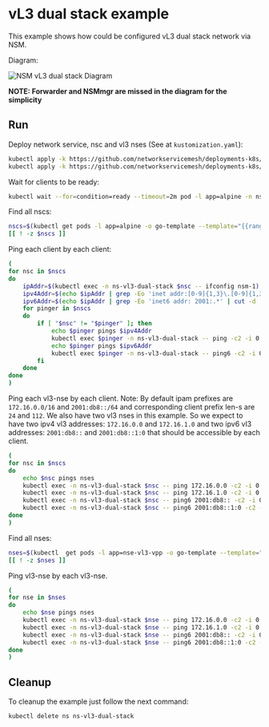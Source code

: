 # vL3 dual stack example

This example shows how could be configured vL3 dual stack network via NSM.

Diagram: 

![NSM vL3 dual stack Diagram](./vl3-dual-stack.png "NSM Authorize Scheme")

**NOTE: Forwarder and NSMmgr are missed in the diagram for the simplicity**


## Run

Deploy network service, nsc and vl3 nses (See at `kustomization.yaml`):
```bash
kubectl apply -k https://github.com/networkservicemesh/deployments-k8s/examples/features/dual-stack/vl3-dual-stack?ref=94c7b7018f52ac9d0c1f52983ebe9f32d41dafe5
kubectl apply -k https://github.com/networkservicemesh/deployments-k8s/examples/features/dual-stack/vl3-dual-stack/ipam-ipv6?ref=94c7b7018f52ac9d0c1f52983ebe9f32d41dafe5
```

Wait for clients to be ready:
```bash
kubectl wait --for=condition=ready --timeout=2m pod -l app=alpine -n ns-vl3-dual-stack
```

Find all nscs:
```bash
nscs=$(kubectl get pods -l app=alpine -o go-template --template="{{range .items}}{{.metadata.name}} {{end}}" -n ns-vl3-dual-stack)
[[ ! -z $nscs ]]
```

Ping each client by each client:
```bash
(
for nsc in $nscs
do
    ipAddr=$(kubectl exec -n ns-vl3-dual-stack $nsc -- ifconfig nsm-1) || exit
    ipv4Addr=$(echo $ipAddr | grep -Eo 'inet addr:[0-9]{1,3}\.[0-9]{1,3}\.[0-9]{1,3}\.[0-9]{1,3}'| cut -c 11-)
    ipv6Addr=$(echo $ipAddr | grep -Eo 'inet6 addr: 2001:.*' | cut -d ' ' -f 3 | cut -d '/' -f 1)
    for pinger in $nscs
    do
        if [ "$nsc" != "$pinger" ]; then
            echo $pinger pings $ipv4Addr
            kubectl exec $pinger -n ns-vl3-dual-stack -- ping -c2 -i 0.5 $ipv4Addr || exit
            echo $pinger pings $ipv6Addr
            kubectl exec $pinger -n ns-vl3-dual-stack -- ping6 -c2 -i 0.5 $ipv6Addr || exit
        fi
    done
done
)
```

Ping each vl3-nse by each client.
Note: By default ipam prefixes are `172.16.0.0/16` and `2001:db8::/64` and corresponding client prefix len-s are `24` and `112`. We also have two vl3 nses in this example. So we expect to have two ipv4 vl3 addresses: `172.16.0.0` and `172.16.1.0` and two ipv6 vl3 addresses: `2001:db8::` and `2001:db8::1:0` that should be accessible by each client.
```bash
(
for nsc in $nscs
do
    echo $nsc pings nses
    kubectl exec -n ns-vl3-dual-stack $nsc -- ping 172.16.0.0 -c2 -i 0.5 || exit
    kubectl exec -n ns-vl3-dual-stack $nsc -- ping 172.16.1.0 -c2 -i 0.5 || exit
    kubectl exec -n ns-vl3-dual-stack $nsc -- ping6 2001:db8:: -c2 -i 0.5 || exit
    kubectl exec -n ns-vl3-dual-stack $nsc -- ping6 2001:db8::1:0 -c2 -i 0.5 || exit
done
)
```

Find all nses:
```bash
nses=$(kubectl  get pods -l app=nse-vl3-vpp -o go-template --template="{{range .items}}{{.metadata.name}} {{end}}" -n ns-vl3-dual-stack)
[[ ! -z $nses ]]
```

Ping vl3-nse by each vl3-nse.
```bash
(
for nse in $nses
do
    echo $nse pings nses
    kubectl exec -n ns-vl3-dual-stack $nse -- ping 172.16.0.0 -c2 -i 0.5 || exit
    kubectl exec -n ns-vl3-dual-stack $nse -- ping 172.16.1.0 -c2 -i 0.5 || exit
    kubectl exec -n ns-vl3-dual-stack $nse -- ping6 2001:db8:: -c2 -i 0.5 || exit
    kubectl exec -n ns-vl3-dual-stack $nse -- ping6 2001:db8::1:0 -c2 -i 0.5 || exit
done
)
```

## Cleanup

To cleanup the example just follow the next command:
```bash
kubectl delete ns ns-vl3-dual-stack
```
